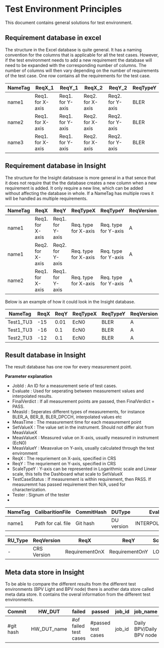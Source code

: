 Test Environment Principles
===========================

This document contains general solutions for test environment.

Requirement database in excel
-----------------------------
The structure in the Excel database is quite general. It has a naming convention for the columns that
is applicable for all the test cases. However, if the test environment needs to add a new requirement the database
will need to be expanded with the corresponding number of columns. The number of columns will then vary depending on the 
number of requirements of the test case.
One row contains all the requirements for the test case.


| NameTag  | ReqX_1            | ReqY_1           | ReqX_2           | ReqY_2           | ReqTypeY|
|----------|-------------------|------------------|------------------|------------------|---------|
| name1    | Req1. for X-axis  | Req1. for Y-axis | Req2. for X-axis | Req2. for Y-axis | BLER    |
| name2    | Req1. for X-axis  | Req1. for Y-axis | Req2. for X-axis | Req2. for Y-axis | BLER    |
| name3    | Req1. for X-axis  | Req1. for Y-axis | Req2. for X-axis | Req2. for Y-axis | BLER    |

Requirement database in Insight
-------------------------------

The structure for the Insight databsase is more general in a that sence that it does not require that the 
the database creates a new column when a new requirement is added. It only require a new line, which can be added
without affecting the database in whole. If a NameTag has multiple rows it will be handled as multiple requirements.


| NameTag  | ReqX              | ReqY             | ReqTypeX             | ReqTypeY             | ReqVersion|
|----------|-------------------|------------------|----------------------|----------------------|-----------|
| name1    | Req1. for X-axis  | Req1. for Y-axis | Req. type for X-axis | Req. type for Y-axis | A         |
| name1    | Req2. for X-axis  | Req2. for Y-axis | Req. type for X-axis | Req. type for Y-axis | A         |
| name2    | Req1. for X-axis  | Req1. for Y-axis | Req. type for X-axis | Req. type for Y-axis | A         |

Below is an example of how it could look in the Insight database.

| NameTag    | ReqX | ReqY | ReqTypeX | ReqTypeY | ReqVersion |
|------------|------| -----|----------|----------|------------|
| Test1_TU3  | -15  | 0.01 | EcN0     | BLER     | A          |
| Test1_TU3  | -16  | 0.1  | EcN0     | BLER     | A          |
| Test2_TU3  | -12  | 0.1  | EcN0     | BLER     | A          |

Result database in Insight
--------------------------
The result database has one row for every measurement point.

**Parameter explanation**
- JobId      : An ID for a measurement serie of test cases.
- Evaluate   : Used for seperating between measurement values and interpolated results.
- FinalVerdict : If all measurement points are passed, then FinalVerdict = PASS.
- MeasId     : Seperates different types of measurements, for instance BLER_A, BER_B, BLER_DPCCH, interpolated values etc
- MeasTime   : The measurement time for each measurement point
- SetValueX  : The value set in the instrument. Should not differ alot from MeasValueX
- MeasValueX : Measured value on X-axis, usually measured in instrument (EcN0)
- MeasValueY : Measvalue on Y-axis, usually calculated through the test environment
- ReqX       : The requriement on X-axis, specified in CRS
- ReqY       : The requriement on Y-axis, specified in CRS
- ScaleTypeY : Y-axis can be represented in Logarithmic scale and Linear scale, this tells the Dashboard what scale to SetValueX
- TestCaseStatus : If measurement is within requirement, then PASS. If measuremnt has passed requirement then N/A, used for characterization.
- Tester     : Signum of the tester
- 



| NameTag  | CalibaritionFile   | CommitHash | DUType      | Evaluate         | FinalVerdigt           | InstrumentInformation | JobId   | MeasId | MeasTime       | MeasTypeX | MeasTypeY | MeasValueX | MeasValueY | 
|----------|--------------------|------------|-------------|------------------|------------------------|-----------------------|---------|--------|----------------|-----------|-----------|------------|------------|
| name1    | Path for cal. file | Git hash   | DU version  | INTERPOLATE/MEAS | PASS/FAIL/INCONCLUSIVE | All HW info           | JobId # | 1-5    | Time/measPoint | EcN0/EbN0 | BLER/BER  | Value      | Value      |


| RU_Type | ReqVersion  | ReqX           | ReqY           | ScaleTypeY | SetValueX  | TestCaseParametersInfo | TestCaseStatus | Tester | UP        |
|---------|-------------|----------------|----------------|------------|------------|------------------------|----------------|--------|-----------|
| -       | CRS Version | RequirementOnX | RequirementOnY | LOG/LIN    | MeasValueX | TestSuite              | PASS/FAIL/NA   | Signum | UPVersion |

Meta data store in Insight
--------------------------

To be able to compare the different results from the different test environments (BPV Light and BPV node) there is another data store called
meta data store. It contains the overal information from the different test environments. 

| Commit     | HW_DUT       | failed                | passed             | job_id  | job_name                 | job_status          | test_env          | total              | UP/SW_DUT |
|------------|--------------|-----------------------|--------------------|---------|--------------------------|---------------------|-------------------|--------------------|-----------|
| #git hash  | HW_DUT_name  | #of failed test cases | #passed test cases | job_id  | Daily BPV/Daily BPV node | error/failed/passed | TestEnv1/TestEnv2 | totalNumberOfTests | CXP-nr    |
